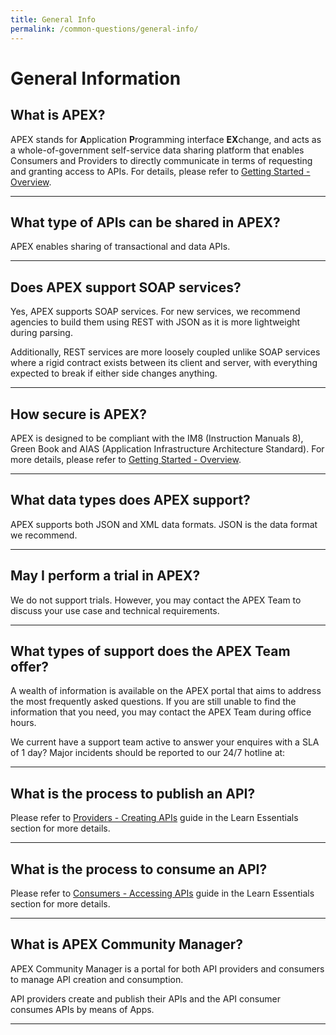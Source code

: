 ```yaml
---
title: General Info
permalink: /common-questions/general-info/
---
```


# General Information

## What is APEX?

APEX stands for **A**pplication **P**rogramming interface **EX**change, and acts as a whole-of-government self-service data sharing platform that enables Consumers and Providers to directly communicate in terms of requesting and granting access to APIs. For details, please refer to [Getting Started - Overview](/getting-started/about-apex/).

---

## What type of APIs can be shared in APEX?

APEX enables sharing of transactional and data APIs.

---

## Does APEX support SOAP services?

Yes, APEX supports SOAP services. For new services, we recommend agencies to build them using REST with JSON as it is more lightweight during parsing.

Additionally, REST services are more loosely coupled unlike SOAP services where a rigid contract exists between its client and server, with everything expected to break if either side changes anything.

---

## How secure is APEX?

APEX is designed to be compliant with the IM8 (Instruction Manuals 8), Green Book and AIAS (Application Infrastructure Architecture Standard). For more details, please refer to [Getting Started - Overview](/getting-started/about-apex/).

---

## What data types does APEX support?

APEX supports both JSON and XML data formats. JSON is the data format we recommend.

---

## May I perform a trial in APEX?

We do not support trials. However, you may contact the APEX Team to discuss your use case and technical requirements.

---

## What types of support does the APEX Team offer?

A wealth of information is available on the APEX portal that aims to address the most frequently asked questions. If you are still unable to find the information that you need, you may contact the APEX Team during office hours.

We current have a support team active to answer your enquires with a SLA of 1 day? Major incidents should be reported to our 24/7 hotline at:

---

## What is the process to publish an API?

Please refer to [Providers - Creating APIs](/learning-essentials/providers/creating-apis) guide in the Learn Essentials section for more details.

---

## What is the process to consume an API?

Please refer to [Consumers - Accessing APIs](/learning-essentials/consumers/accessing-apis) guide in the Learn Essentials section for more details.

---

## What is APEX Community Manager?

APEX Community Manager is a portal for both API providers and consumers to manage API creation and consumption.

API providers create and publish their APIs and the API consumer consumes APIs by means of Apps.

---
